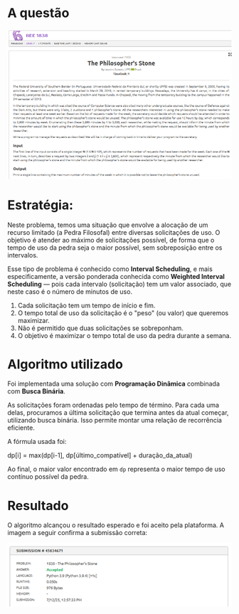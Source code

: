 # A questão

![1838 Questão](../../assets/1838-pedra/1838%20_The_Philosopher's%20_Stone_question.png)

# Estratégia:

Neste problema, temos uma situação que envolve a alocação de um recurso limitado (a Pedra Filosofal) entre diversas solicitações de uso. O objetivo é atender ao máximo de solicitações possível, de forma que o tempo de uso da pedra seja o maior possível, sem sobreposição entre os intervalos.

Esse tipo de problema é conhecido como **Interval Scheduling**, e mais especificamente, a versão ponderada conhecida como **Weighted Interval Scheduling** — pois cada intervalo (solicitação) tem um valor associado, que neste caso é o número de minutos de uso.

1. Cada solicitação tem um tempo de início e fim.  
2. O tempo total de uso da solicitação é o "peso" (ou valor) que queremos maximizar.  
3. Não é permitido que duas solicitações se sobreponham.  
4. O objetivo é maximizar o tempo total de uso da pedra durante a semana.

# Algoritmo utilizado

Foi implementada uma solução com **Programação Dinâmica** combinada com **Busca Binária**.

As solicitações foram ordenadas pelo tempo de término. Para cada uma delas, procuramos a última solicitação que termina antes da atual começar, utilizando busca binária. Isso permite montar uma relação de recorrência eficiente.

A fórmula usada foi:

dp[i] = max(dp[i-1], dp[último_compatível] + duração_da_atual)


Ao final, o maior valor encontrado em `dp` representa o maior tempo de uso contínuo possível da pedra.

# Resultado

O algoritmo alcançou o resultado esperado e foi aceito pela plataforma. A imagem a seguir confirma a submissão correta:

![1838 Accepted](../../assets/1838-pedra/1838%20_The_Philosopher's_Stone_accepted.png)